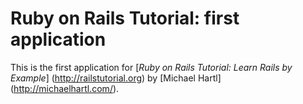 # Ruby on Rails Tutorial: first application

This is the first application for [*Ruby on Rails Tutorial: Learn Rails by Example*] (http://railstutorial.org)
by [Michael Hartl] (http://michaelhartl.com/).
